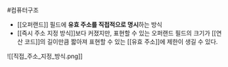 #컴퓨터구조 

+ [[오퍼랜드]] 필드에 **유효 주소를 직접적으로 명시**하는 방식
+ [[즉시 주소 지정 방식]]보다 커졌지만, 표현할 수 있는 오퍼랜드 필드의 크기가 [[연산 코드]]의 길이만큼 짧아져 표현할 수 있는 [[유효 주소]]에 제한이 생길 수 있다.

![[직접_주소_지정_방식.png]]

